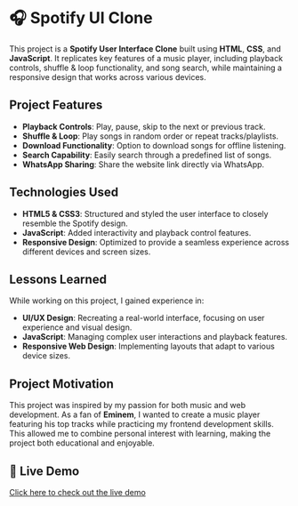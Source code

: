 # 🎧 Spotify UI Clone

This project is a **Spotify User Interface Clone** built using **HTML**, **CSS**, and **JavaScript**. It replicates key features of a music player, including playback controls, shuffle & loop functionality, and song search, while maintaining a responsive design that works across various devices.

## Project Features

- **Playback Controls**: Play, pause, skip to the next or previous track.
- **Shuffle & Loop**: Play songs in random order or repeat tracks/playlists.
- **Download Functionality**: Option to download songs for offline listening.
- **Search Capability**: Easily search through a predefined list of songs.
- **WhatsApp Sharing**: Share the website link directly via WhatsApp.

## Technologies Used

- **HTML5 & CSS3**: Structured and styled the user interface to closely resemble the Spotify design.
- **JavaScript**: Added interactivity and playback control features.
- **Responsive Design**: Optimized to provide a seamless experience across different devices and screen sizes.

## Lessons Learned

While working on this project, I gained experience in:

- **UI/UX Design**: Recreating a real-world interface, focusing on user experience and visual design.
- **JavaScript**: Managing complex user interactions and playback features.
- **Responsive Web Design**: Implementing layouts that adapt to various device sizes.

## Project Motivation

This project was inspired by my passion for both music and web development. As a fan of **Eminem**, I wanted to create a music player featuring his top tracks while practicing my frontend development skills. This allowed me to combine personal interest with learning, making the project both educational and enjoyable.

## 🔗 Live Demo

[Click here to check out the live demo](https://vishwash-spotify-clone.netlify.app/)

